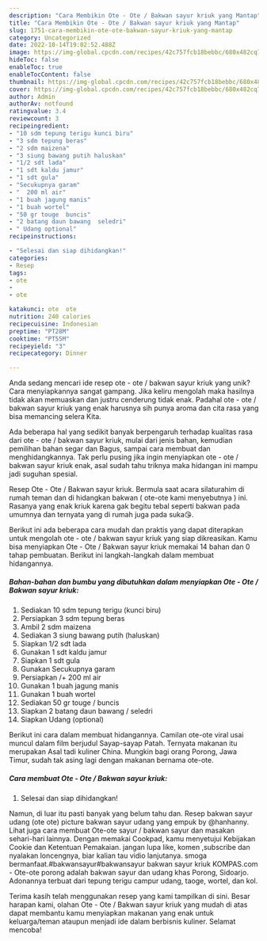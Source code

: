 ```yaml
---
description: "Cara Membikin Ote - Ote / Bakwan sayur kriuk yang Mantap"
title: "Cara Membikin Ote - Ote / Bakwan sayur kriuk yang Mantap"
slug: 1751-cara-membikin-ote-ote-bakwan-sayur-kriuk-yang-mantap
category: Uncategorized
date: 2022-10-14T19:02:52.488Z
image: https://img-global.cpcdn.com/recipes/42c757fcb18bebbc/680x482cq70/ote-ote-bakwan-sayur-kriuk-foto-resep-utama.jpg
hideToc: false
enableToc: true
enableTocContent: false
thumbnail: https://img-global.cpcdn.com/recipes/42c757fcb18bebbc/680x482cq70/ote-ote-bakwan-sayur-kriuk-foto-resep-utama.jpg
cover: https://img-global.cpcdn.com/recipes/42c757fcb18bebbc/680x482cq70/ote-ote-bakwan-sayur-kriuk-foto-resep-utama.jpg
author: Admin
authorAv: notfound
ratingvalue: 3.4
reviewcount: 3
recipeingredient:
- "10 sdm tepung terigu kunci biru"
- "3 sdm tepung beras"
- "2 sdm maizena"
- "3 siung bawang putih haluskan"
- "1/2 sdt lada"
- "1 sdt kaldu jamur"
- "1 sdt gula"
- "Secukupnya garam"
- "  200 ml air"
- "1 buah jagung manis"
- "1 buah wortel"
- "50 gr touge  buncis"
- "2 batang daun bawang  seledri"
- " Udang optional"
recipeinstructions:

- "Selesai dan siap dihidangkan!"
categories:
- Resep
tags:
- ote
- 
- ote

katakunci: ote  ote 
nutrition: 240 calories
recipecuisine: Indonesian
preptime: "PT28M"
cooktime: "PT55M"
recipeyield: "3"
recipecategory: Dinner

---
```





Anda sedang mencari ide resep ote - ote / bakwan sayur kriuk yang unik? Cara menyiapkannya sangat gampang. Jika keliru mengolah maka hasilnya tidak akan memuaskan dan justru cenderung tidak enak. Padahal ote - ote / bakwan sayur kriuk yang enak harusnya sih punya aroma dan cita rasa yang bisa memancing selera Kita.





Ada beberapa hal yang sedikit banyak berpengaruh terhadap kualitas rasa dari ote - ote / bakwan sayur kriuk, mulai dari jenis bahan, kemudian pemilihan bahan segar dan Bagus, sampai cara membuat dan menghidangkannya. Tak perlu pusing jika ingin menyiapkan ote - ote / bakwan sayur kriuk enak,      asal sudah tahu triknya maka hidangan ini mampu jadi suguhan spesial.














Resep Ote - Ote / Bakwan sayur kriuk. Bermula saat acara silaturahim di rumah teman dan di hidangkan bakwan ( ote-ote kami menyebutnya ) ini. Rasanya yang enak kriuk karena gak begitu tebal seperti bakwan pada umumnya dan ternyata yang di rumah juga pada suka😘.






Berikut ini ada beberapa cara mudah dan praktis yang dapat diterapkan untuk mengolah ote - ote / bakwan sayur kriuk yang siap dikreasikan. Kamu bisa menyiapkan Ote - Ote / Bakwan sayur kriuk memakai 14 bahan dan 0 tahap pembuatan. Berikut ini langkah-langkah dalam membuat hidangannya.

<!--inarticleads1-->

##### Bahan-bahan dan bumbu yang dibutuhkan dalam menyiapkan Ote - Ote / Bakwan sayur kriuk:

1. Sediakan 10 sdm tepung terigu (kunci biru)
1. Persiapkan 3 sdm tepung beras
1. Ambil 2 sdm maizena
1. Sediakan 3 siung bawang putih (haluskan)
1. Siapkan 1/2 sdt lada
1. Gunakan 1 sdt kaldu jamur
1. Siapkan 1 sdt gula
1. Gunakan Secukupnya garam
1. Persiapkan  /+ 200 ml air
1. Gunakan 1 buah jagung manis
1. Gunakan 1 buah wortel
1. Sediakan 50 gr touge / buncis
1. Siapkan 2 batang daun bawang / seledri
1. Siapkan  Udang (optional)


Berikut ini cara dalam membuat hidangannya. Camilan ote-ote viral usai muncul dalam film berjudul Sayap-sayap Patah. Ternyata makanan itu merupakan Asal tadi kuliner China. Mungkin bagi orang Porong, Jawa Timur, sudah tak asing lagi dengan makanan bernama ote-ote. 

<!--inarticleads2-->

##### Cara membuat Ote - Ote / Bakwan sayur kriuk:


1. Selesai dan siap dihidangkan!

Namun, di luar itu pasti banyak yang belum tahu dan. Resep bakwan sayur udang (ote ote) picture bakwan sayur udang yang empuk by @hanhanny. Lihat juga cara membuat Ote-ote sayur / bakwan sayur dan masakan sehari-hari lainnya. Dengan memakai Cookpad, kamu menyetujui Kebijakan Cookie dan Ketentuan Pemakaian. jangan lupa like, komen ,subscribe dan nyalakan loncengnya, biar kalian tau vidio lanjutanya. smoga bermanfaat.#bakwansayur#bakwansayur bakwan sayur kriuk KOMPAS.com - Ote-ote porong adalah bakwan sayur dan udang khas Porong, Sidoarjo. Adonannya terbuat dari tepung terigu campur udang, taoge, wortel, dan kol. 

Terima kasih telah menggunakan resep yang kami tampilkan di sini. Besar harapan kami, olahan Ote - Ote / Bakwan sayur kriuk yang mudah di atas dapat membantu kamu menyiapkan makanan yang enak untuk keluarga/teman ataupun menjadi ide dalam berbisnis kuliner. Selamat mencoba!
